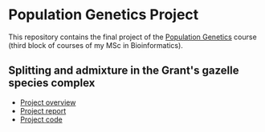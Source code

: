 # Population Genetics Project

This repository contains the final project of the [Population Genetics](https://kurser.ku.dk/course/nbia09043u) course (third block of courses of my MSc in Bioinformatics). 

## Splitting and admixture in the Grant's gazelle species complex

* [Project overview](https://github.com/St3451/Population_Genetics/blob/master/project_overview.pdf)
* [Project report](https://github.com/St3451/Population_Genetics/blob/master/project_report.pdf)
* [Project code](https://github.com/St3451/Population_Genetics/blob/master/code_RMD.Rmd)
